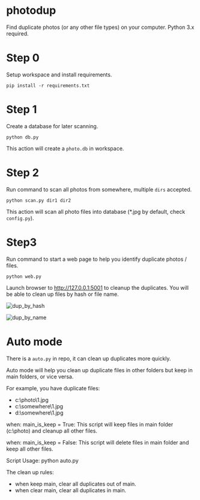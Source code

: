 # photodup
Find duplicate photos (or any other file types) on your computer. Python 3.x required.

# Step 0

Setup workspace and install requirements.

```shell
pip install -r requirements.txt
```

# Step 1

Create a database for later scanning.

```shell
python db.py
```

This action will create a `photo.db` in workspace.

# Step 2

Run command to scan all photos from somewhere, multiple `dirs` accepted.

```shell
python scan.py dir1 dir2
```

This action will scan all photo files into database (*.jpg by default, check `config.py`).

# Step3 

Run command to start a web page to help you identify duplicate photos / files.

```
python web.py
```

Launch browser to http://127.0.0.1:5001 to cleanup the duplicates. You will be able to clean up files by hash or file name.

![dup_by_hash](web/static/dup_by_hash.png)

![dup_by_name](web/static/dup_by_name.png)

# Auto mode

There is a `auto.py` in repo, it can clean up duplicates more quickly.

Auto mode will help you clean up duplicate files in other folders but keep in main folders, or vice versa.

For example, you have duplicate files:

- c:\photo\1.jpg
- c:\somewhere\1.jpg
- d:\somewhere\1.jpg

when: main_is_keep = True:
    This script will keep files in main folder (c:\photo) and cleanup all other files.

when: main_is_keep = False:
    This script will delete files in main folder and keep all other files.

Script Usage:
  python auto.py

The clean up rules:

- when keep main, clear all duplicates out of main.
- when clear main, clear all duplicates in main.
